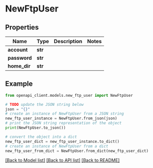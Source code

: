 # NewFtpUser


## Properties

Name | Type | Description | Notes
------------ | ------------- | ------------- | -------------
**account** | **str** |  | 
**password** | **str** |  | 
**home_dir** | **str** |  | 

## Example

```python
from openapi_client.models.new_ftp_user import NewFtpUser

# TODO update the JSON string below
json = "{}"
# create an instance of NewFtpUser from a JSON string
new_ftp_user_instance = NewFtpUser.from_json(json)
# print the JSON string representation of the object
print(NewFtpUser.to_json())

# convert the object into a dict
new_ftp_user_dict = new_ftp_user_instance.to_dict()
# create an instance of NewFtpUser from a dict
new_ftp_user_from_dict = NewFtpUser.from_dict(new_ftp_user_dict)
```
[[Back to Model list]](../README.md#documentation-for-models) [[Back to API list]](../README.md#documentation-for-api-endpoints) [[Back to README]](../README.md)


